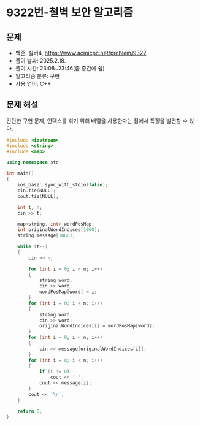 # 9322번-철벽 보안 알고리즘

## 문제

- 백준, 실버4, https://www.acmicpc.net/problem/9322
- 풀이 날짜: 2025.2.18.
- 풀이 시간: 23:08~23:46(좀 중간에 쉼)
- 알고리즘 분류: 구현
- 사용 언어: C++

## 문제 해설

간단한 구현 문제, 인덱스를 섞기 위해 배열을 사용한다는 점에서 특징을 발견할 수 있다.

```cpp
#include <iostream>
#include <string>
#include <map>

using namespace std;

int main()
{
    ios_base::sync_with_stdio(false);
    cin.tie(NULL);
    cout.tie(NULL);

    int t, n;
    cin >> t;

    map<string, int> wordPosMap;
    int originalWordIndices[1000];
    string message[1000];

    while (t--)
    {
        cin >> n;

        for (int i = 0; i < n; i++)
        {
            string word;
            cin >> word;
            wordPosMap[word] = i;
        }
        for (int i = 0; i < n; i++)
        {
            string word;
            cin >> word;
            originalWordIndices[i] = wordPosMap[word];
        }
        for (int i = 0; i < n; i++)
        {
            cin >> message[originalWordIndices[i]];
        }
        for (int i = 0; i < n; i++)
        {
            if (i != 0)
                cout << ' ';
            cout << message[i];
        }
        cout << '\n';
    }

    return 0;
}
```
